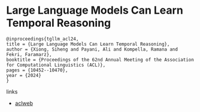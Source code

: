 # Large Language Models Can Learn Temporal Reasoning

```
@inproceedings{tgllm_acl24,
title = {Large Language Models Can Learn Temporal Reasoning},
author = {Xiong, Siheng and Payani, Ali and Kompella, Ramana and Fekri, Faramarz},
booktitle = {Proceedings of the 62nd Annual Meeting of the Association for Computational Linguistics (ACL)},
pages = {10452--10470},
year = {2024}
}
```

links
- [aclweb](https://aclanthology.org/2024.acl-long.563)
